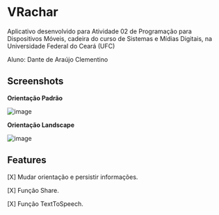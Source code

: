 # VRachar

Aplicativo desenvolvido para Atividade 02 de Programação para Dispositivos Móveis, cadeira do curso de Sistemas e Mídias Digitais, na Universidade Federal do Ceará (UFC)

Aluno: Dante de Araújo Clementino 

## Screenshots

**Orientação Padrão**

![image](https://user-images.githubusercontent.com/21104508/167412290-389bf1ce-c68d-4e39-a769-6522887aab5d.png)


**Orientação Landscape**

![image](https://user-images.githubusercontent.com/21104508/167412435-effd4141-f5e5-4ff4-80d3-2b0bf232ff04.png)


## Features

[X] Mudar orientação e persistir informações.

[X] Função Share.

[X] Função TextToSpeech.
